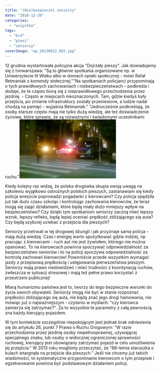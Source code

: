 ```yaml
---
title: "(Nie)bezpieczni seniorzy"
date: "2016-12-20"
categories: 
  - "wszystko"
tags: 
  - "brd"
  - "piesi"
  - "seniorzy"
coverImage: "wp_20130922_002.jpg"
---
```


12 grudnia wystartowała policyjna akcja "Dojrzały pieszy". Jak dowiadujemy się z tvnwarszawa: "Są to głównie spotkania organizowane np. w Uniwersytecie III Wieku albo w domach opieki społecznej - mówi Rafał Retmaniak z komendy stołecznej.""Na spotkaniach policjanci przypominają o tych prawidłowych zachowaniach i niebezpieczeństwach – podkreśla i dodaje, że te często biorą się z nieprawidłowego przechodzenia przez jezdnię. - Często w miejscach nieoznaczonych. Tam, gdzie kiedyś były przejścia, po zmianie infrastruktury zostały przeniesione, a ludzie nadal chodzą na pamięć - wyjaśnia Retmaniak." "Jednocześnie podkreślają, że osoby starsze często mają nie tylko dużą wiedzę, ale też doświadczenie życiowe, które sprawia, że są rozważnymi i świadomymi uczestnikami ruchu."![WP_20130922_002](images/wp_20130922_002.jpg)

Kiedy kolejny raz widzę, że polska drogówka skupia swoją uwagę na szkoleniu wyjątkowo ostrożnych polskich pieszych, zastanawiam się kiedy policja wreszcie poprowadzi pogadanki z kierowcami? Czy policja spędziła już tak dużo czasu szkoląc i kontrolując zachowania kierowców, że teraz mogą się zająć działaniami, które będą miały dużo mniejszy wpływ na bezpieczeństwo? Czy dzięki tym spotkaniom seniorzy zaczną mieć lepszy wzrok, lepszy refleks, będą lepiej oceniać prędkość zbliżającego się auta? Czy będą szybciej uciekać z przejścia dla pieszych?

Seniorzy przetrwali w tej drogowej dżungli i jak przyznaje sama policja - mają dużą wiedzę. Czas i energię warto spożytkować gdzie indziej, np pracując z kierowcami - ruch aut nie jest żywiołem, którego nie można opanować. To na kierowcach powinna spoczywać odpowiedzialność za bezpieczeństwo seniorów i to na policji spoczywa odpowiedzialność za kontrolę zachowań kierowców! Powinniście przede wszystkim wymagać jazdy z przepisową prędkością i ustępowania pierwszeństwa pieszym. Seniorzy mają prawo niedowidzieć i mieć trudności z koordynacją ruchów, zwłaszcza w sytuacji stresowej i mają też pełne prawo korzystać z przestrzeni publicznej!

Miarą humanizmu państwa jest to, tworzy do tego bezpieczne warunki do życia swoich obywateli. Seniorzy mogą nie być w stanie rozpoznać prędkości zbliżającego się auta, nie będą znać jego drogi hamowania, nie mówiąc już o najważniejszym - czytaniu w myślach: "czy kierowca zamierza się zatrzymać?". Za to wszystkie te parametry z całą pewnością zna każdy kierujący pojazdem.

W tym kontekście szczególnie niepokojącym jest jednak brak odniesienia się do artykułu 26, punkt 7 Prawa o Ruchu Drogowym: "W razie przechodzenia przez jezdnię osoby niepełnosprawnej, używającej specjalnego znaku, lub osoby o widocznej ograniczonej sprawności ruchowej, kierujący jest obowiązany zatrzymać pojazd w celu umożliwienia jej przejścia." W 2013 roku mogliśmy przeczytać, że "88-letnia staruszka o kulach wtargnęła na przejście dla pieszych." Jeśli nie chcemy już takich wiadomości, to systematyczne przypominanie kierowcom o tym przepisie i egzekwowanie powinna być podstawowym działaniem policji.
